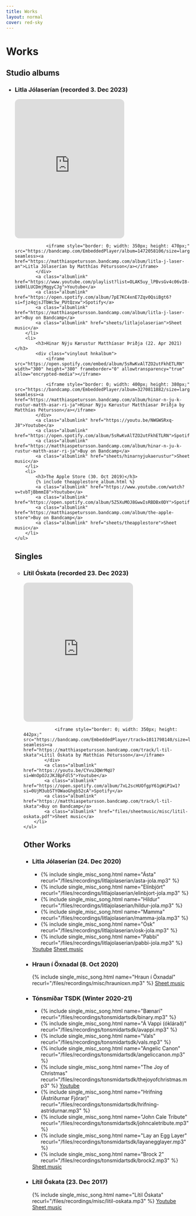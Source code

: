 ```yaml
---
title: Works
layout: normal
cover: red-sky
---
```


<h1>Works</h1>
<div class="allworks">

<div class="albums">
	<h2>Studio albums</h2>
	<ul>
		<li>
			<h3>Litla Jólaserían (recorded 3. Dec 2023)</h3>
			<div class="vinylout hnkalbum">
				<iframe style="border-radius:12px" src="https://open.spotify.com/embed/album/7pE7KC4xnE7Zqv0QsiBgt6?utm_source=generator" width="300" height="380" frameBorder="0" allowfullscreen="" allow="autoplay; clipboard-write; encrypted-media; fullscreen; picture-in-picture" loading="lazy"></iframe>

				<iframe style="border: 0; width: 350px; height: 470px;" src="https://bandcamp.com/EmbeddedPlayer/album=1472058106/size=large/bgcol=ffffff/linkcol=e99708/tracklist=false/transparent=true/" seamless><a href="https://matthiaspetursson.bandcamp.com/album/litla-j-laser-an">Litla Jólaserían by Matthías Pétursson</a></iframe>
			</div>
			<a class="albumlink" href="https://www.youtube.com/playlist?list=OLAK5uy_lPBvsGv4c06vI8-ik0HlLUCDmjMqgyCJg">Youtube</a>
			<a class="albumlink" href="https://open.spotify.com/album/7pE7KC4xnE7Zqv0QsiBgt6?si=fjz4qjsJTbWc5w_PUtQzxw">Spotify</a>
			<a class="albumlink" href="https://matthiaspetursson.bandcamp.com/album/litla-j-laser-an">Buy on Bandcamp</a>
			<a class="albumlink" href="sheets/litlajolaserian">Sheet music</a>
		</li>
		<li>
			<h3>Hinar Nýju Kærustur Matthíasar Þriðja (22. Apr 2021)</h3>
			<div class="vinylout hnkalbum">
				<iframe src="https://open.spotify.com/embed/album/5sRwKvAlTZO2utFkhETLRN" width="300" height="380" frameborder="0" allowtransparency="true" allow="encrypted-media"></iframe>

				<iframe style="border: 0; width: 400px; height: 380px;" src="https://bandcamp.com/EmbeddedPlayer/album=3270811882/size=large/bgcol=ffffff/linkcol=0687f5/artwork=small/transparent=true/" seamless><a href="https://matthiaspetursson.bandcamp.com/album/hinar-n-ju-k-rustur-matth-asar-ri-ja">Hinar Nýju Kærustur Matthíasar Þriðja by Matthías Pétursson</a></iframe>
			</div>
			<a class="albumlink" href="https://youtu.be/NWGWSRxq-J8">Youtube</a>
			<a class="albumlink" href="https://open.spotify.com/album/5sRwKvAlTZO2utFkhETLRN">Spotify</a>
			<a class="albumlink" href="https://matthiaspetursson.bandcamp.com/album/hinar-n-ju-k-rustur-matth-asar-ri-ja">Buy on Bandcamp</a>
			<a class="albumlink" href="sheets/hinarnyjukaerustur">Sheet music</a>
		</li>
		<li>
			<h3>The Apple Store (30. Oct 2019)</h3>
			{% include theapplestore_album.html %}
			<a class="albumlink" href="https://www.youtube.com/watch?v=tvbTjBbmmI8">Youtube</a>
			<a class="albumlink" href="https://open.spotify.com/album/5Z5XuMOJ8GwwIsRBDBx0DY">Spotify</a>
			<a class="albumlink" href="https://matthiaspetursson.bandcamp.com/album/the-apple-store">Buy on Bandcamp</a>
			<a class="albumlink" href="sheets/theapplestore">Sheet music</a>
		</li>
	</ul>
</div>

<div class="albums">
	<h2>Singles</h2>
	<ul>
		<li>
			<h3>Lítil Óskata (recorded 23. Dec 2023)</h3>
			<div class="vinylout">
				<iframe style="border-radius:12px" src="https://open.spotify.com/embed/album/7xL2scHUOfgpY61gWiP1w1?utm_source=generator" width="300" height="380" frameBorder="0" allowfullscreen="" allow="autoplay; clipboard-write; encrypted-media; fullscreen; picture-in-picture" loading="lazy"></iframe>
			
				<iframe style="border: 0; width: 350px; height: 442px;" src="https://bandcamp.com/EmbeddedPlayer/track=1011798140/size=large/bgcol=ffffff/linkcol=7137dc/tracklist=false/transparent=true/" seamless><a href="https://matthiaspetursson.bandcamp.com/track/l-til-skata">Lítil Óskata by Matthías Pétursson</a></iframe>
			</div>
			<a class="albumlink" href="https://youtu.be/CYvuJQWrMqU?si=WnOpOJzJKJBpFdl5">Youtube</a>
			<a class="albumlink" href="https://open.spotify.com/album/7xL2scHUOfgpY61gWiP1w1?si=0UjM3ubSTYOWaoGhgb52cA">Spotify</a>
			<a class="albumlink" href="https://matthiaspetursson.bandcamp.com/track/l-til-skata">Buy on Bandcamp</a>
			<a class="albumlink" href="files/sheetmusic/misc/litil-oskata.pdf">Sheet music</a>
		</li>
	</ul>
</div>

<div class="misc">
	<h2>Other Works</h2>
	<ul class="misclist">
		<li>
			<h3>Litla Jólaserían (24. Dec 2020)</h3>
			<ul class="miscalbum">
				<li>{% include single_misc_song.html 
						name="Ásta" 
						recurl="/files/recordings/litlajolaserian/asta-jola.mp3"
					%}</li>
				<li>{% include single_misc_song.html 
						name="Elínbjört" 
						recurl="/files/recordings/litlajolaserian/elinbjort-jola.mp3"
					%}</li>
				<li>{% include single_misc_song.html 
						name="Hildur" 
						recurl="/files/recordings/litlajolaserian/hildur-jola.mp3"
					%}</li>
				<li>{% include single_misc_song.html 
						name="Mamma" 
						recurl="/files/recordings/litlajolaserian/mamma-jola.mp3"
					%}</li>
				<li>{% include single_misc_song.html 
						name="Ósk" 
						recurl="/files/recordings/litlajolaserian/osk-jola.mp3"
					%}</li>
				<li>{% include single_misc_song.html 
						name="Pabbi" 
						recurl="/files/recordings/litlajolaserian/pabbi-jola.mp3"
					%}</li>
			</ul>
			<a class="albumlink" href="https://www.youtube.com/watch?v=18EFC-M1pWA&list=PLQ7zN7BEt16Q0rZHiFWTmqjdKNqVgAYam">Youtube</a>
			<a class="albumlink" href="sheets/litlajolaserian">Sheet music</a>
		</li>
		<li class="singlemisclistitem">
			<h3>Hraun í Öxnadal (8. Oct 2020)</h3>
			{% include single_misc_song.html 
				name="Hraun í Öxnadal" 
				recurl="/files/recordings/misc/hraunioxn.mp3"
			%}
			<a class="albumlink" href="files/sheetmusic/misc/hraunioxn.pdf">Sheet music</a>
		</li>
		<li>
			<h3>Tónsmíðar TSDK (Winter 2020-21)</h3>
			<ul class="miscalbum">
				<li class="centersmallname">{% include single_misc_song.html 
						name="Bænarí" 
						recurl="/files/recordings/tonsmidartsdk/binary.mp3"
					%}</li>
				<li>{% include single_misc_song.html 
						name="Á Vappi (óklárað)" 
						recurl="/files/recordings/tonsmidartsdk/avappi.mp3"
					%}</li>
				<li class="centersmallname">{% include single_misc_song.html 
						name="Vals" 
						recurl="/files/recordings/tonsmidartsdk/vals.mp3"
					%}</li>
				<li>{% include single_misc_song.html 
						name="Angelic Canon" 
						recurl="/files/recordings/tonsmidartsdk/angeliccanon.mp3"
					%}</li>
				<li>{% include single_misc_song.html 
						name="The Joy of Christmas" 
						recurl="/files/recordings/tonsmidartsdk/thejoyofchristmas.mp3"
					%}
					<a class="albumlink" href="https://www.youtube.com/watch?v=Wgy9IoFDxTQ">Youtube</a>
					</li>
				<li>{% include single_misc_song.html 
						name="Hrifning (Ástríðurnar Fjórar)" 
						recurl="/files/recordings/tonsmidartsdk/hrifning-astridurnar.mp3"
					%}</li>
				<li>{% include single_misc_song.html 
						name="John Cale Tribute" 
						recurl="/files/recordings/tonsmidartsdk/johncaletribute.mp3"
					%}</li>
				<li>{% include single_misc_song.html 
						name="Lay an Egg Layer" 
						recurl="/files/recordings/tonsmidartsdk/layanegglayer.mp3"
					%}</li>
				<li class="centersmallname">{% include single_misc_song.html 
						name="Brock 2" 
						recurl="/files/recordings/tonsmidartsdk/brock2.mp3"
					%}</li>
			</ul>
			<a class="albumlink" href="sheets/tonsmidartsdk">Sheet music</a>
		</li>
		<li class="singlemisclistitem">
			<h3>Lítil Óskata (23. Dec 2017)</h3>
			{% include single_misc_song.html 
				name="Lítil Óskata" 
				recurl="/files/recordings/misc/litil-oskata.mp3"
			%}
			<a class="albumlink" href="https://www.youtube.com/watch?v=ZDFHr3ubVUE">Youtube</a>
			<a class="albumlink" href="files/sheetmusic/misc/litil-oskata.pdf">Sheet music</a>
		</li>
	</ul>
</div>

</div>
